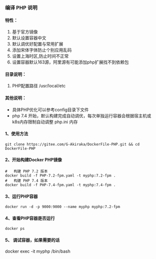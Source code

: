 ### 编译 PHP 说明
#### 特性：
1) 基于官方镜像
2) 默认设置容器中文
3) 默认调优好配置与常用扩展
4) 添加宋体字体防止个别应用乱码
5) 设置上海时区,防止时间不正常
6) 设置容器默认163源，阿里源有可能添加php扩展找不到依赖包
#### 目录说明：
1) PHP配置路径 /usr/local/etc
#### 其他说明：
* 具体PHP优化可以参考config目录下文件
* php 7.4 开始，默认构建完成自动调优，每次单独运行容器会根据宿主机或k8s内存限制自动调整 php.ini 内存

#### 1、使用方法
```
git clone https://gitee.com/G-Akiraka/DockerFile-PHP.git && cd DockerFile-PHP
```
#### 2、开始构建Docker PHP镜像 
```
#   构建 PHP 7.2 版本
docker build -f PHP-7.2-fpm.yaml -t myphp:7.2-fpm .
#   构建 PHP 7.4 版本
docker build -f PHP-7.4-fpm.yaml -t myphp:7.4-fpm .
```
#### 3、运行PHP容器
```
docker run -d -p 9000:9000 --name myphp myphp:7.2-fpm
```
#### 4、查看PHP容器是否运行
```
docker ps
```
#### 5、 调试容器，如果需要的话
docker exec -it myphp /bin/bash